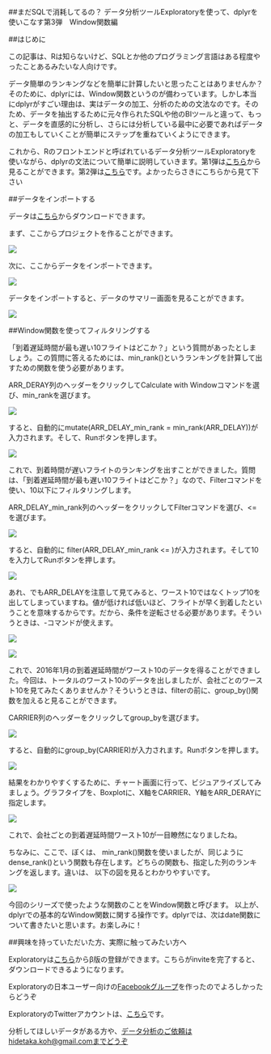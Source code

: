 ##まだSQLで消耗してるの？ データ分析ツールExploratoryを使って、dplyrを使いこなす第3弾　Window関数編

##はじめに

この記事は、Rは知らないけど、SQLとか他のプログラミング言語はある程度やったことあるみたいな人向けです。

データ簡単のランキングなどを簡単に計算したいと思ったことはありませんか？　そのために、dplyrには、Window関数というのが備わっています。しかし本当にdplyrがすごい理由は、実はデータの加工、分析のための文法なのです。そのため、データを抽出するために元々作られたSQLや他のBIツールと違って、もっと、データを直感的に分析し、さらには分析している最中に必要であればデータの加工もしていくことが簡単にステップを重ねていくようにできます。

これから、Rのフロントエンドと呼ばれているデータ分析ツールExploratoryを使いながら、dplyrの文法について簡単に説明していきます。第1弾は[こちら](http://qiita.com/21-Hidetaka-Ko/items/117caea621562f05ffe1)から見ることができます。第2弾は[こちら](http://qiita.com/21-Hidetaka-Ko/items/bc7766e730a60ebf4561)です。よかったらさきにこちらから見て下さい


##データをインポートする

データは[こちら](https://www.dropbox.com/s/x2g3qgo28syxhcl/airline_delay_2016_01.csv?dl=0
)からダウンロードできます。

まず、ここからプロジェクトを作ることができます。

![](images/create-project.png)

次に、ここからデータをインポートできます。

![](images/flight-import.png)

データをインポートすると、データのサマリー画面を見ることができます。

![](images/flight-dplyer.png)

##Window関数を使ってフィルタリングする

「到着遅延時間が最も遅い10フライトはどこか？」という質問があったとしましょう。この質問に答えるためには、min_rank()というランキングを計算して出すための関数を使う必要があります。

ARR_DERAY列のヘッダーをクリックしてCalculate with Windowコマンドを選び、min_rankを選びます。

![](images/Window-min_rank.png)

すると、自動的にmutate(ARR_DELAY_min_rank = min_rank(ARR_DELAY))が入力されます。そして、Runボタンを押します。

![](images/Window-min_rank2.png)

これで、到着時間が遅いフライトのランキングを出すことができました。質問は、「到着遅延時間が最も遅い10フライトはどこか？」なので、Filterコマンドを使い、10以下にフィルタリングします。

ARR_DELAY_min_rank列のヘッダーをクリックしてFilterコマンドを選び、<=を選びます。

![](images/filter_arr-delay_c.png)

すると、自動的に filter(ARR_DELAY_min_rank  <= )が入力されます。そして10を入力してRunボタンを押します。

![](images/arr_delay_min_rank.png)


あれ、でもARR_DELAYを注意して見てみると、ワースト10ではなくトップ10を出してしまっていますね。値が低ければ低いほど、フライトが早く到着したということを意味するからです。だから、条件を逆転させる必要があります。そういうときは、-コマンドが使えます。

![](images/-rank_arr-delay1.png)

![](images/-rank_arr-delay.png)

これで、2016年1月の到着遅延時間がワースト10のデータを得ることができました。今回は、トータルのワースト10のデータを出しましたが、会社ごとのワースト10を見てみたくありませんか？そういうときは、filterの前に、group_by()関数を加えると見ることができます。

CARRIER列のヘッダーをクリックしてgroup_byを選びます。

![](images/group_by-cer.png)

すると、自動的にgroup_by(CARRIER)が入力されます。Runボタンを押します。

![](images/group_by-c.png)

結果をわかりやすくするために、チャート画面に行って、ビジュアライズしてみましょう。グラフタイプを、Boxplotに、X軸をCARRIER、Y軸をARR_DERAYに指定します。

![](images/box_plot_carre.png)

これで、会社ごとの到着遅延時間ワースト10が一目瞭然になりましたね。

ちなみに、ここで、ぼくは、 min_rank()関数を使いましたが、同じように dense_rank()という関数も存在します。どちらの関数も、指定した列のランキングを返します。違いは、 以下の図を見るとわかりやすいです。

![](images/dense_rank_min.png)

今回のシリーズで使ったような関数のことをWindow関数と呼びます。
以上が、dplyrでの基本的なWindow関数に関する操作です。dplyrでは、次はdate関数について書きたいと思います。お楽しみに！

##興味を持っていただいた方、実際に触ってみたい方へ

Exploratoryは[こちら](https://exploratory.io/
)からβ版の登録ができます。こちらがinviteを完了すると、ダウンロードできるようになります。

Exploratoryの日本ユーザー向けの[Facebookグループ](https://www.facebook.com/groups/1087437647994959/members/
)を作ったのでよろしかったらどうぞ

ExploratoryのTwitterアカウントは、[こちら](https://twitter.com/ExploratoryData
)です。

分析してほしいデータがある方や、データ分析のご依頼はhidetaka.koh@gmail.comまでどうぞ
